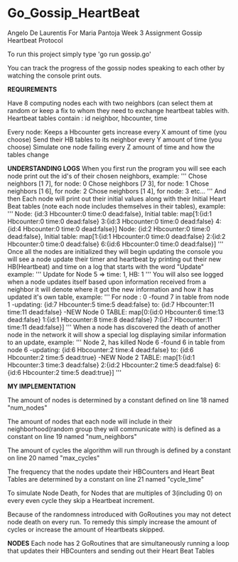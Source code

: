 # Go_Gossip_HeartBeat

Angelo De Laurentis For Maria Pantoja
Week 3 Assignment Gossip Heartbeat Protocol

To run this project simply type 'go run gossip.go'

You can track the progress of the gossip nodes speaking to each
other by watching the console print outs.

**REQUIREMENTS**

Have 8 computing nodes each with two neighbors
(can select them at random or keep a fix to
whom they need to exchange heartbeat tables with.
Heartbeat tables contain : id neighbor, hbcounter, time

Every node:
Keeps a Hbcounter gets increase every X amount of time (you choose)
Send their HB tables to its neighbor every Y amount of time (you choose)
Simulate one node failing every Z amount of time and how the tables change

**UNDERSTANDING LOGS**
When you first run the program you will see each node print out
the id's of their chosen neighbors, example:
'''
  Chose neighbors [1 7], for node: 0
  Chose neighbors [7 3], for node: 1
  Chose neighbors [1 6], for node: 2
  Chose neighbors [1 4], for node: 3
  etc...
'''
And then Each node will print out their initial values along with their
Initial Heart Beat tables (note each node includes themselves in their tables), example:
'''
  Node: {id:3 Hbcounter:0 time:0 dead:false}, Initial table: map[1:{id:1 Hbcounter:0 time:0 dead:false} 3:{id:3 Hbcounter:0 time:0 dead:false} 4:{id:4 Hbcounter:0 time:0 dead:false}]
  Node: {id:2 Hbcounter:0 time:0 dead:false}, Initial table: map[1:{id:1 Hbcounter:0 time:0 dead:false} 2:{id:2 Hbcounter:0 time:0 dead:false} 6:{id:6 Hbcounter:0 time:0 dead:false}]
'''
Once all the nodes are initialized they will begin updating the console
you will see a node update their timer and heartbeat by printing out their
new HB(Heartbeat) and time on a log that starts with the word "Update"
example:
'''
  Update for Node 5 => time: 1, HB: 1
'''
You will also see logged when a node updates itself based upon information
received from a neighbor it will denote where it got the new information
and how it has updated it's own table, example:
'''
  For node : 0
  -found 7 in table from node 1
  -updating: {id:7 Hbcounter:5 time:5 dead:false} to: {id:7 Hbcounter:11 time:11 dead:false}
  -NEW Node 0 TABLE: map[0:{id:0 Hbcounter:6 time:13 dead:false} 1:{id:1 Hbcounter:8 time:8 dead:false} 7:{id:7 Hbcounter:11 time:11 dead:false}]
'''
When a node has discovered the death of another node in the network
it will show a special log displaying similar information to an update, example:
'''
  Node 2, has killed Node 6
  -found 6 in table from node 6
  -updating: {id:6 Hbcounter:2 time:4 dead:false} to: {id:6 Hbcounter:2 time:5 dead:true}
  -NEW Node 2 TABLE: map[1:{id:1 Hbcounter:3 time:3 dead:false} 2:{id:2 Hbcounter:2 time:5 dead:false} 6:{id:6 Hbcounter:2 time:5 dead:true}]
'''


**MY IMPLEMENTATION**

The amount of nodes is determined by a constant defined on line 18
named "num_nodes"

The amount of nodes that each node will include in their
neighborhood(random group they will communicate with)
is defined as a constant on line 19 named "num_neighbors"

The amount of cycles the algorithm will run through is defined by
a constant on line 20 named "max_cycles"

The frequency that the nodes update their HBCounters and
Heart Beat Tables are determined by a constant on line 21
named "cycle_time"

To simulate Node Death, for Nodes that are multiples of 3(including 0)
on every even cycle they skip a Heartbeat increment.

Because of the randomness introduced with GoRoutines you may not
detect node death on every run.
To remedy this simply increase the amount of cycles or increase
the amount of Heartbeats skipped.

**NODES**
Each node has 2 GoRoutines that are simultaneously running
a loop that updates their HBCounters and sending out their
Heart Beat Tables
